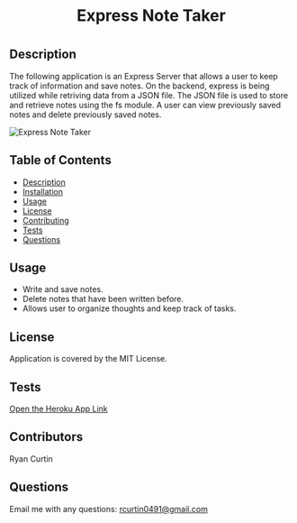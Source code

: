   <h1 align="center">Express Note Taker<h1>

   ## Description
  The following application is an Express Server that allows a user to keep track of information and save notes.  On the backend, express is being utilized while retriving data from a JSON file.  The JSON file is used to store and retrieve notes using the fs module.  A user can view previously saved notes and delete previously saved notes.

  ![Express Note Taker](assets/expressnotetaker.gif)

  ## Table of Contents
  - [Description](#description)
  - [Installation](#installation)
  - [Usage](#usage)
  - [License](#license)
  - [Contributing](#contributing)
  - [Tests](#tests)
  - [Questions](#questions)

  ## Usage
  * Write and save notes.
  * Delete notes that have been written before.
  * Allows user to organize thoughts and keep track of tasks.

  ## License
  Application is covered by the MIT License.

  ## Tests
  [Open the Heroku App Link]()

  ## Contributors
  Ryan Curtin

  ## Questions
  Email me with any questions: rcurtin0491@gmail.com
